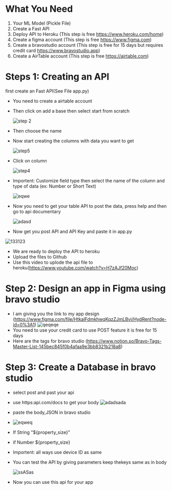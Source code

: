 # What You Need
1. Your ML Model (Pickle File)
2. Create a Fast API
3. Deploy API to Heroku (This step is free https://www.heroku.com/home)
4. Create a figma account (This step is free https://www.figma.com)
5. Create a bravostudio account (This step is free for 15 days but requires credit card https://www.bravostudio.app)
6. Create a AirTable account (This step is free https://airtable.com)

# Steps 1: Creating an API
first create an Fast API(See File app.py)
* You need to create a airtable account
* Then click on add a base then select start from scratch

  ![step 2](https://user-images.githubusercontent.com/56246430/118486520-5a3d8e80-b737-11eb-9938-4fe13b36528a.PNG)


* Then choose the name
* Now start creating the columns with data you want to get

  ![step5](https://user-images.githubusercontent.com/56246430/118487705-9de4c800-b738-11eb-802e-4fc9e454da18.PNG)


* Click on column 

  ![step4](https://user-images.githubusercontent.com/56246430/118487942-dc7a8280-b738-11eb-8625-0b1c6f0c9c25.PNG)


* Importent: Customize field type then select the name of the column and type of data (ex: Number or Short Text) 

  ![eqwe](https://user-images.githubusercontent.com/56246430/118488670-97a31b80-b739-11eb-8e7e-675d88cd8857.PNG)
 

* Now you need to get your table API to post the data, press help and then go to api documentary 

  ![adasd](https://user-images.githubusercontent.com/56246430/118489633-ad651080-b73a-11eb-9fd2-fdde70d4a622.PNG)
  
 * Now get you post API and API Key and paste it in app.py
  
  ![133123](https://user-images.githubusercontent.com/56246430/118490931-1ef18e80-b73c-11eb-86e9-4af357ff437b.PNG)
  
* We are ready to deploy the API to heroku 
 * Upload the files to Github
 * Use this video to uplode the api file to heroku(https://www.youtube.com/watch?v=H7zAJf20Moc)

# Step 2: Design an app in Figma using bravo studio

* I am giving you the link to my app design (https://www.figma.com/file/HtkalFdmkhwqKqzZJmLBvj/HydRent?node-id=0%3A1)
  ![qeqeqe](https://user-images.githubusercontent.com/56246430/118501458-60873700-b746-11eb-81c5-2e352dbea94b.PNG)
* You need to use your credit card to use POST feature it is free for 15 days  
* Here are the tags for bravo studio (https://www.notion.so/Bravo-Tags-Master-List-145bec845f0b4afaa9e3bb8321b218a8)

# Step 3: Create a Database in bravo studio

* select post and past your api
* use https:api.com/docs to get your body
  ![adadsada](https://user-images.githubusercontent.com/56246430/118497170-72ff7180-b742-11eb-9751-ecdb9da671b1.PNG)
* paste the body,JSON in bravo studio
* ![eqweq](https://user-images.githubusercontent.com/56246430/118496737-084e3600-b742-11eb-9302-774f67c87afb.PNG)
* If String "${property_size}"
* if Number ${property_size}
* Importent: all ways  use device ID as same 
* You can test the API by giving parameters keep thekeys same as in body
 
  ![ssASas](https://user-images.githubusercontent.com/56246430/118498052-40a24400-b743-11eb-8cb6-4234d04b9d3f.PNG)
 
 * Now you can use this api for your app
